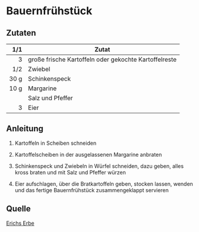 # Bauernfrühstück

## Zutaten

| 1/1  | Zutat                                                 |
|-----:|-------------------------------------------------------|
| 3    | große frische Kartoffeln oder gekochte Kartoffelreste |
| 1/2  | Zwiebel                                               |
| 30 g | Schinkenspeck                                         |
| 10 g | Margarine                                             |
|      | Salz und Pfeffer                                      |
| 3    | Eier                                                  |

## Anleitung

1. Kartoffeln in Scheiben schneiden

2. Kartoffelscheiben in der ausgelassenen Margarine anbraten

3. Schinkenspeck und Zwiebeln in Würfel schneiden, dazu geben, alles kross
   braten und mit Salz und Pfeffer würzen

4. Eier aufschlagen, über die Bratkartoffeln geben, stocken lassen, wenden und
   das fertige Bauernfrühstück zusammengeklappt servieren

## Quelle

[Erichs Erbe](https://www.erichserbe.de/017)
